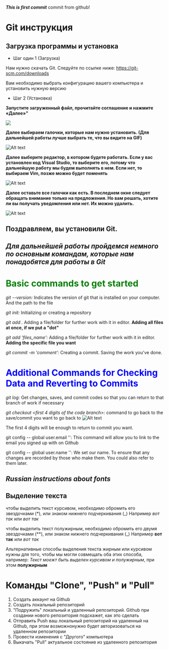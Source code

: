 ***This is first commit***
commit from github!

# Git инструкция

## Загрузка программы и установка

- Шаг один 1 (Загрузка)

Нам нужно скачать Git. Следуйте по ссылке ниже:
https://git-scm.com/downloads

Вам необходимо выбрать конфигурацию вашего компьютера и установить нужную версию

- Шаг 2 (Установка)

**Запустите загруженный файл, прочитайте соглашение и нажмите «Далее»"**

![](../../Git%20education/1.jpg)

**Далее выбираем галочки, которые нам нужно установить. (Для дальнейшей работы лучше выбрать те, что вы видите на GIF)**

![Alt text](../../Git%20education/2.gif)

**Далее выберите редактор, в котором будете работать. Если у вас установлен код Visual Studio, то выберите его, потому что дальнейшую работу мы будем выполнять в нем.
Если нет, то выбираем Vim, позже можно будет поменять**

![Alt text](../../Git%20education/3.jpg)

**Далее оставьте все галочки как есть. В последнем окне следует обращать внимание только на предложения. Но вам решать, хотите ли вы получать уведомления или нет. Их можно удалить.**

![Alt text](../../Git%20education/4.jpg)

## Поздравляем, вы установили Git.

## *Для дальнейшей работы пройдемся немного по основным командам, которые нам понадобятся для работы в Git*


# <span style="color:green"> Basic commands to get started

*git --version:* Indicates the version of git that is installed on your computer. And the path to the file

*git init:* Initializing or creating a repository

*git add .* Adding a file/folder for further work with it in editor. **Adding all files at once, if we put a "dot"**

*git add 'files_name':* Adding a file/folder for further work with it in editor. **Adding the specific file you want**

*git commit -m 'comment':* Creating a commit. Saving the work you've done.

# <span style="color:Blue"> Additional Commands for Checking Data and Reverting to Commits

*git log:* Get changes, saves, and commit codes so that you can return to that branch of work if necessary

*git checkout <first 4 digits of the code branch>:* command to go back to the save/commit you want to go back to
![Alt text](../../Git%20education/5.jpg)

The first 4 digits will be enough to return to commit you want.

git config -- global user.email '': This command will allow you to link to the email you signed up with on Github

git config -- global user.name '': We set our name. To ensure that any changes are recorded by those who make them. You could also refer to them later.

## *Russian instructions about fonts*

## Выделение текста

чтобы выделить текст курсивом, необходимо обромить его звездочками (*), или знаком нижнего подчеркивания (_) Например *вот так* или _вот так_

чтобы выделить текст полужирным, необходимо обромить его двумя звездочками (**), или знаком нижнего подчеркивания (_) Например **вот так** или _вот так_

Альтернативные способы выделения текста жирным или курсивом нужны для того, чтобы мы могли совмещать оба этих способа, например:
_Текст моежт быть выделен курсивом и полужирным_, при этом **полужирным**

# Команды "Clone", "Push" и "Pull"
1. Создать аккаунт на Github
2. Создать локальный репозиторий
3. "Подружить" локальный и удаленный репозиторий. Github при создании нового репозитория подскажет, как это сделать
4. Отправить Push ваш локальный репозиторий на удаленный на Github, при этом возможнонужно будет авторизоваться на удаленном репозитории
5. Провести изменения с "Другого" компьютера
6. Выкачать "Pull" актуальное состояние из удаленного репозитория
